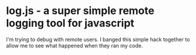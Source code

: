 # log.js - a super simple remote logging tool for javascript

I'm trying to debug with remote users. I banged this simple hack together to
allow me to see what happened when they ran my code.

